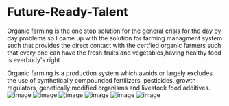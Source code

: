 # Future-Ready-Talent
Organic farming is the one stop solution for the general crisis for the day by day problems so I came up with the solution for farming managment system such that provides the direct contact with the certfied organic farmers such that every one can have the fresh fruits and vegetables,having healthy food is everbody's right

Organic farming is a production system which avoids or largely excludes the use of synthetically compounded fertilizers, pesticides, growth regulators, genetically modified organisms and livestock food additives.
![image](https://user-images.githubusercontent.com/90970301/178568647-2e4fc24a-9432-44df-a254-30660225bf71.png)
![image](https://user-images.githubusercontent.com/90970301/178568746-da5fad43-9add-4d77-a5fb-46b4efdeedb5.png)
![image](https://user-images.githubusercontent.com/90970301/178568782-68889931-50eb-44f4-807a-3655192c26f5.png)
![image](https://user-images.githubusercontent.com/90970301/178568839-dde9e6aa-a4ef-4ee2-9272-e8dad4b46402.png)
![image](https://user-images.githubusercontent.com/90970301/178568906-eb2402ad-bb35-4fd4-976a-ed199592a0df.png)
![image](https://user-images.githubusercontent.com/90970301/178568971-53b1a33c-6171-47c0-a6ac-df383ac1ed4f.png)
